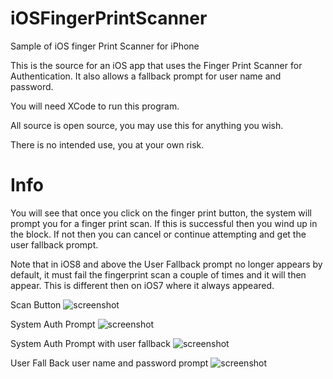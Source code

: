 # iOSFingerPrintScanner
Sample of iOS finger Print Scanner for iPhone


This is the source for an iOS app that uses the Finger Print Scanner for Authentication. It also allows a fallback prompt for user name and password.

You will need XCode to run this program.

All source is open source, you may use this for anything you wish.

There is no intended use, you at your own risk.

# Info
You will see that once you click on the finger print button, the system will prompt you for a finger print scan. If this is successful then you wind up in the block. If not then you can cancel or continue attempting and get the user fallback prompt.

Note that in iOS8 and above the User Fallback prompt no longer appears by default, it must fail the fingerprint scan a couple of times and it will then appear. This is different then on iOS7 where it always appeared.

Scan Button
![screenshot](https://github.com/ThomasJay/iOSFingerPrintScanner/blob/master/home.png)

System Auth Prompt
![screenshot](https://github.com/ThomasJay/iOSFingerPrintScanner/blob/master/auth.png)

System Auth Prompt with user fallback
![screenshot](https://github.com/ThomasJay/iOSFingerPrintScanner/blob/master/auth_enterpassword.png)

User Fall Back user name and password prompt
![screenshot](https://github.com/ThomasJay/iOSFingerPrintScanner/blob/master/login.png)
